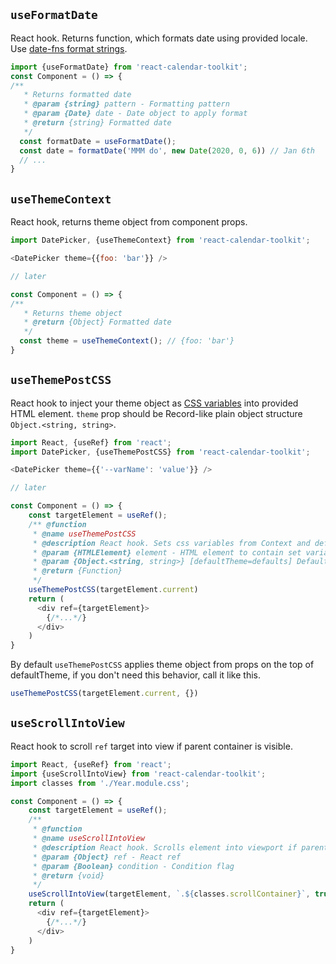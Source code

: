 ## `useFormatDate`
React hook. Returns function, which formats date using provided locale. Use [date-fns format strings](https://date-fns.org/docs/format).

```js static
import {useFormatDate} from 'react-calendar-toolkit';
const Component = () => {
/**
   * Returns formatted date
   * @param {string} pattern - Formatting pattern
   * @param {Date} date - Date object to apply format
   * @return {string} Formatted date
   */
  const formatDate = useFormatDate();
  const date = formatDate('MMM do', new Date(2020, 0, 6)) // Jan 6th
  // ...  
}
```

## `useThemeContext`

React hook, returns theme object from component props. 

```js static
import DatePicker, {useThemeContext} from 'react-calendar-toolkit';

<DatePicker theme={{foo: 'bar'}} />  

// later

const Component = () => {
/**
   * Returns theme object
   * @return {Object} Formatted date
   */
  const theme = useThemeContext(); // {foo: 'bar'}
}
```

## `useThemePostCSS`
React hook to inject your theme object as [CSS variables](https://developer.mozilla.org/en-US/docs/Web/CSS/var) into provided HTML element. `theme` prop should be Record-like plain object structure `Object.<string, string>`.

```js static
import React, {useRef} from 'react';
import DatePicker, {useThemePostCSS} from 'react-calendar-toolkit';

<DatePicker theme={{'--varName': 'value'}} />  

// later

const Component = () => {
    const targetElement = useRef();
    /** @function
     * @name useThemePostCSS
     * @description React hook. Sets css variables from Context and defaultTheme
     * @param {HTMLElement} element - HTML element to contain set variables
     * @param {Object.<string, string>} [defaultTheme=defaults] Default theme to override with context values
     * @return {Function}
     */
    useThemePostCSS(targetElement.current)
    return (
      <div ref={targetElement}>
        {/*...*/}
      </div>
    ) 
}
```

By default `useThemePostCSS` applies theme object from props on the top of defaultTheme, if you don't need this behavior, call it like this.

```js static
useThemePostCSS(targetElement.current, {})
```

## `useScrollIntoView`

React hook to scroll `ref` target into view if parent container is visible.

```js static
import React, {useRef} from 'react';
import {useScrollIntoView} from 'react-calendar-toolkit';
import classes from './Year.module.css';

const Component = () => {
    const targetElement = useRef();
    /**
     * @function
     * @name useScrollIntoView
     * @description React hook. Scrolls element into viewport if parent container is visible.
     * @param {Object} ref - React ref
     * @param {Boolean} condition - Condition flag
     * @return {void}
     */
    useScrollIntoView(targetElement, `.${classes.scrollContainer}`, true)
    return (
      <div ref={targetElement}>
        {/*...*/}
      </div>
    ) 
}
```

